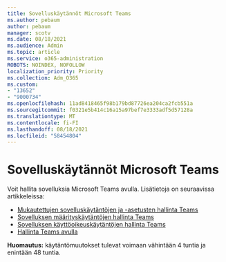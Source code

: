 ```yaml
---
title: Sovelluskäytännöt Microsoft Teams
ms.author: pebaum
author: pebaum
manager: scotv
ms.date: 08/18/2021
ms.audience: Admin
ms.topic: article
ms.service: o365-administration
ROBOTS: NOINDEX, NOFOLLOW
localization_priority: Priority
ms.collection: Adm_O365
ms.custom:
- "13652"
- "9000734"
ms.openlocfilehash: 11ad8418465f98b179bd87726ea204ca2fcb551a
ms.sourcegitcommit: f0321e5b414c16a15a97bef7e3333adf5d57128a
ms.translationtype: MT
ms.contentlocale: fi-FI
ms.lasthandoff: 08/18/2021
ms.locfileid: "58454804"
---
```

# <a name="app-policies-in-microsoft-teams"></a>Sovelluskäytännöt Microsoft Teams

Voit hallita sovelluksia Microsoft Teams avulla. Lisätietoja on seuraavissa artikkeleissa: 

- [Mukautettujen sovelluskäytäntöjen ja -asetusten hallinta Teams](https://docs.microsoft.com/microsoftteams/teams-custom-app-policies-and-settings)
- [Sovelluksen määrityskäytäntöjen hallinta Teams](https://docs.microsoft.com/microsoftteams/teams-app-setup-policies)
- [Sovelluksen käyttöoikeuskäytäntöjen hallinta Teams](https://docs.microsoft.com/microsoftteams/teams-app-permission-policies)
- [Hallinta Teams avulla](https://docs.microsoft.com/microsoftteams/manage-teams-with-policies)

**Huomautus:** käytäntömuutokset tulevat voimaan vähintään 4 tuntia ja enintään 48 tuntia.
